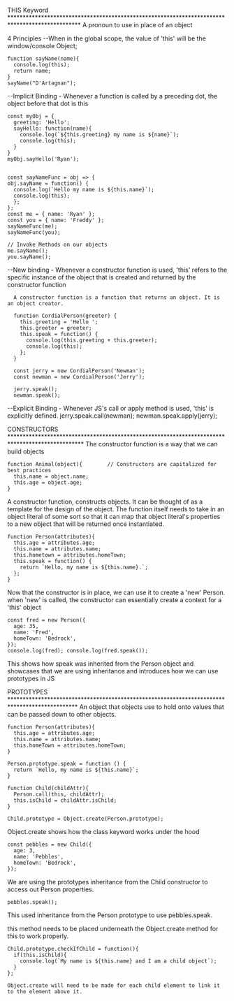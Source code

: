 THIS Keyword *********************************************************************************************** 
A pronoun to use in place of an object

4 Principles
  --When in the global scope, the value of 'this' will be the window/console Object;
    
    function sayName(name){
      console.log(this);
      return name;
    }
    sayName("D'Artagnan");

  --Implicit Binding - Whenever a function is called by a preceding dot, the object before that dot is this
    
    const myObj = {
      greeting: 'Hello';
      sayHello: function(name){
        console.log(`${this.greeting} my name is ${name}`);
        console.log(this);
      }
    }
    myObj.sayHello('Ryan');
    

    const sayNameFunc = obj => {
    obj.sayName = function() {
      console.log(`Hello my name is ${this.name}`);
      console.log(this);
      };
    };
    const me = { name: 'Ryan' };
    const you = { name: 'Freddy' };
    sayNameFunc(me);
    sayNameFunc(you);

    // Invoke Methods on our objects
    me.sayName();
    you.sayName();

  --New binding - Whenever a constructor function is used, 'this' refers to the specific instance of the object that is created and returned by the constructor function

      A constructor function is a function that returns an object. It is an object creator.

      function CordialPerson(greeter) {
        this.greeting = 'Hello ';
        this.greeter = greeter;
        this.speak = function() {
          console.log(this.greeting + this.greeter);
          console.log(this);
        };
      }

      const jerry = new CordialPerson('Newman');
      const newman = new CordialPerson('Jerry');

      jerry.speak();
      newman.speak();

  --Explicit Binding - Whenever JS's call or apply method is used, 'this' is explicitly defined.
      jerry.speak.call(newman); newman.speak.apply(jerry);


CONSTRUCTORS ************************************************************************************************
  The constructor function is a way that we can build objects

    function Animal(object){        // Constructors are capitalized for best practices
      this.name = object.name;
      this.age = object.age;
    }

  A constructor function, constructs objects. It can be thought of as a template for the design of the object. The function itself needs to take in an object literal of some sort so that it can map that object literal's properties to a new object that will be returned once instantiated.

    function Person(attributes){
      this.age = attributes.age;
      this.name = attributes.name;
      this.hometown = attributes.homeTown;
      this.speak = function() {
        return `Hello, my name is ${this.name}.`;
      };
    }
  Now that the constructor is in place, we can use it to create a 'new' Person.
    when 'new' is called, the constructor can essentially create a context for a 'this' object

    const fred = new Person({
      age: 35,
      name: 'Fred',
      homeTown: 'Bedrock',
    });
    console.log(fred); console.log(fred.speak());

  This shows how speak was inherited from the Person object and showcases that we are using inheritance and introduces how we can use prototypes in JS

PROTOTYPES **********************************************************************************************
An object that objects use to hold onto values that can be passed down to other objects.

    function Person(attributes){
      this.age = attributes.age;
      this.name = attributes.name;
      this.homeTown = attributes.homeTown;
    }

    Person.prototype.speak = function () {
      return `Hello, my name is ${this.name}`;
    }

    function Child(childAttr){
      Person.call(this, childAttr);
      this.isChild = childAttr.isChild;
    }

    Child.prototype = Object.create(Person.prototype);
    
  Object.create shows how the class keyword works under the hood

    const pebbles = new Child({
      age: 3,
      name: 'Pebbles',
      homeTown: 'Bedrock',
    });

  We are using the prototypes inheritance from the Child constructor to access out Person properties.

    pebbles.speak();
  This used inheritance from the Person prototype to use pebbles.speak.

  this method needs to be placed underneath the Object.create method for this to work properly.
    
    Child.prototype.checkIfChild = function(){
      if(this.isChild){
        console.log(`My name is ${this.name} and I am a child object`);
      }
    };

    Object.create will need to be made for each child element to link it to the element above it.